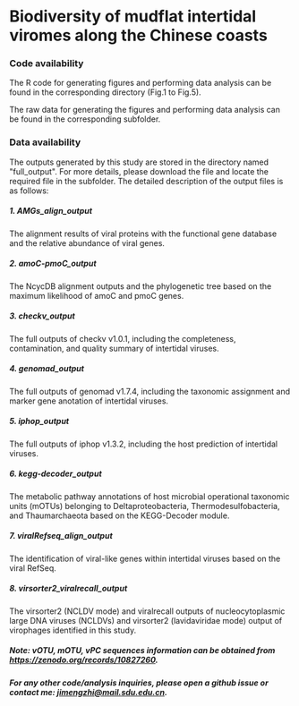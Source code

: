 # Biodiversity of mudflat intertidal viromes along the Chinese coasts
### Code availability
The R code for generating figures and performing data analysis can be found in the corresponding directory (Fig.1 to Fig.5).

The raw data for generating the figures and performing data analysis can be found in the corresponding subfolder.

### Data availability
The outputs generated by this study are stored in the directory named "full_output". For more details, please download the file and locate the required file in the subfolder. The detailed description of the output files is as follows:

##### 1. AMGs_align_output 
The alignment results of viral proteins with the functional gene database and the relative abundance of viral genes.
##### 2. amoC-pmoC_output
The NcycDB alignment outputs and the phylogenetic tree based on the maximum likelihood of amoC and pmoC genes.
##### 3. checkv_output
The full outputs of checkv v1.0.1, including the completeness, contamination, and quality summary of intertidal viruses.
##### 4. genomad_output
The full outputs of genomad v1.7.4, including the taxonomic assignment and marker gene anotation of intertidal viruses.
##### 5. iphop_output
The full outputs of iphop v1.3.2, including the host prediction of intertidal viruses.
##### 6. kegg-decoder_output
The metabolic pathway annotations of host microbial operational taxonomic units (mOTUs) belonging to Deltaproteobacteria, Thermodesulfobacteria, and Thaumarchaeota based on the KEGG-Decoder module.
##### 7. viralRefseq_align_output
The identification of viral-like genes within intertidal viruses based on the viral RefSeq. 
##### 8. virsorter2_viralrecall_output
The virsorter2 (NCLDV mode) and viralrecall outputs of nucleocytoplasmic large DNA viruses (NCLDVs) and virsorter2 (lavidaviridae mode) output of virophages identified in this study.

##### Note: vOTU, mOTU, vPC sequences information can be obtained from https://zenodo.org/records/10827260. 

##### For any other code/analysis inquiries, please open a github issue or contact me: jimengzhi@mail.sdu.edu.cn.
